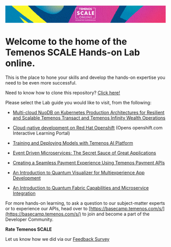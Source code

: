 ![image](/Banner-HOL-generic.jpg)

# Welcome to the home of the Temenos SCALE Hands-on Lab online. 

This is the place to hone your skills and develop the hands-on expertise you need to be even more successful.

Need to know how to clone this repository? [Click here!](https://docs.github.com/en/free-pro-team@latest/github/creating-cloning-and-archiving-repositories/cloning-a-repository)

Please select the Lab guide you would like to visit, from the following:

- [Multi-cloud NuoDB on Kubernetes Production Architectures for Resilient and Scalable Temenos Transact and Temenos Infinity Wealth Operations](https://github.com/temenos/SCALE2020/tree/main/Multi-cloud%20NuoDB%20on%20Kubernetes%20Production%20Architectures%20for%20Resilient%20and%20Scalable%20Temenos%20Transact%20and%20Temenos%20Infinity%20Wealth%20Operations)

- [Cloud-native development on Red Hat Openshift](https://learn.openshift.com/?sc_cid=7013a00000267bsAAA) (Opens openshift.com Interactive Learning Portal)

- [Training and Deploying Models with Temenos AI Platform](https://github.com/temenos/SCALE2020/tree/main/Training%20and%20Deploying%20Models%20with%20Temenos%20AI%20Platform)

- [Event Driven Microservices: The Secret Sauce of Great Applications](https://github.com/temenos/SCALE2020/tree/main/Event%20Driven%20Microservices%20The%20Secret%20Sauce%20of%20Great%20Applications!)

- [Creating a Seamless Payment Experience Using Temenos Payment APIs](https://github.com/temenos/SCALE2020/tree/main/Creating%20a%20Seamless%20Payment%20Experience%20Using%20Temenos%20Payment%20APIs)

- [An Introduction to Quantum Visualizer for Multiexperience App Development](https://github.com/temenos/SCALE2020/tree/main/An%20Introduction%20to%20Quantum%20Visualizer%20for%20Multiexperience%20App%20Development)

- [An Introduction to Quantum Fabric Capabilities and Microservice Integration](https://github.com/temenos/SCALE2020/tree/main/An%20Introduction%20to%20Quantum%20Fabric%20Capabilities%20and%20Microservice%20Integration)

For more hands-on learning, to ask a question to our subject-matter experts or to experience our APIs, head over to [https://basecamp.temenos.com/s/](https://basecamp.temenos.com/s/) to join and become a part of the Developer Community. 

**Rate Temenos SCALE**

Let us know how we did via our [Feedback Survey](https://forms.office.com/Pages/ResponsePage.aspx?id=D1TS1Qr2rUWGqeLnku5maQm4GcDXBTFLrQ1exd1wB_1UOTY4SFZISzRLQjU4QVVRSjlUSzExRk1CNi4u)
